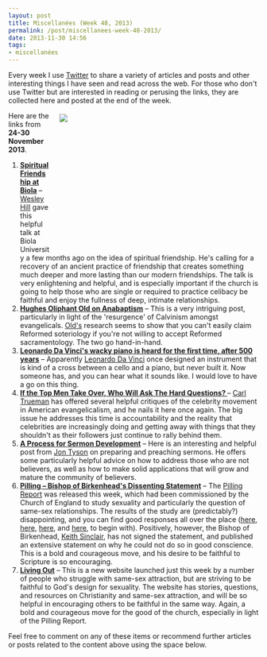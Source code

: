 ```yaml
---
layout: post
title: Miscellanées (Week 48, 2013)
permalink: /post/miscellanees-week-48-2013/
date: 2013-11-30 14:56
tags:
- miscellanées
---
```

Every week I use <a href="http://twitter.com/jakebelder">Twitter</a> to share a variety of articles and posts and other interesting things I have seen and read across the web. For those who don't use Twitter but are interested in reading or perusing the links, they are collected here and posted at the end of the week.

<div style="float: right; margin: 5px 1px 0px 20px; width: 400px; height: 267px;"><img src="https://dl.dropboxusercontent.com/u/3897986/Jake%20Blog%20Images/celebrity_pastor_redcarpet.jpg"></div>
Here are the links from <strong>24-30 November 2013</strong>.

<ol>
<li><strong><a href="http://bit.ly/1hcHgaN">Spiritual Friendship at Biola</a></strong> – <a href="http://twitter.com/wesleyhill">Wesley Hill</a> gave this helpful talk at Biola University a few months ago on the idea of spiritual friendship. He's calling for a recovery of an ancient practice of friendship that creates something much deeper and more lasting than our modern friendships. The talk is very enlightening and helpful, and is especially important if the church is going to help those who are single or required to practice celibacy be faithful and enjoy the fullness of deep, intimate relationships.</li>

<li><strong><a href="http://bit.ly/1jA7T6d">Hughes Oliphant Old on Anabaptism</a></strong> – This is a very intriguing post, particularly in light of the 'resurgence' of Calvinism amongst evangelicals. <a href="http://en.wikipedia.org/wiki/Hughes_Oliphant_Old">Old's</a> research seems to show that you can't easily claim Reformed soteriology if you're not willing to accept Reformed sacramentology. The two go hand-in-hand.</li>

<li><strong><a href="http://bit.ly/1c6kcXj">Leonardo Da Vinci's wacky piano is heard for the first time, after 500 years</a></strong> – Apparently <a href="http://en.wikipedia.org/wiki/Leonardo_da_Vinci">Leonardo Da Vinci</a> once designed an instrument that is kind of a cross between a cello and a piano, but never built it. Now someone has, and you can hear what it sounds like. I would love to have a go on this thing.</li>

<li><strong><a href="http://bit.ly/1cyue1L">If the Top Men Take Over, Who Will Ask The Hard Questions? </a></strong> – <a href="http://www.wts.edu/faculty/profiles/trueman.html">Carl Trueman</a> has offered several helpful critiques of the celebrity movement in American evangelicalism, and he nails it here once again. The big issue he addresses this time is accountability and the reality that celebrities are increasingly doing and getting away with things that they shouldn't as their followers just continue to rally behind them.</li>

<li><strong><a href="http://bit.ly/1ihHD58">A Process for Sermon Development</a></strong> – Here is an interesting and helpful post from <a href="http://twitter.com/JonTyson">Jon Tyson</a> on preparing and preaching sermons. He offers some particularly helpful advice on how to address those who are not believers, as well as how to make solid applications that will grow and mature the community of believers.</li>

<li><strong><a href="http://www.peter-ould.net/2013/11/28/pilling-bishop-of-birkenheads-dissenting-statement/">Pilling – Bishop of Birkenhead's Dissenting Statement</a></strong> – The <a href="http://www.churchofengland.org/our-views/marriage,-family-and-sexuality-issues/human-sexuality/pilling-report.aspx">Pilling Report</a> was released this week, which had been commissioned by the Church of England to study sexuality and particularly the question of same-sex relationships. The results of the study are (predictably?) disappointing, and you can find good responses all over the place (<a href="http://www.peter-ould.net/2013/11/28/pilling-two-thoughts/">here</a>, <a href="http://admiralcreedy.blogspot.co.uk/2013/11/when-this-is-brief-guide-to-pilling.html">here</a>, <a href="http://www.evangelicals.org/news.asp?id=1630">here</a>, and <a href="http://www.pastortheologians.com/a-bitter-pilling-to-swallow/11/">here</a>, to begin with). Positively, however, the Bishop of Birkenhead, <a href="http://en.wikipedia.org/wiki/Keith_Sinclair_%28bishop%29">Keith Sinclair</a>, has not signed the statement, and published an extensive statement on why he could not do so in good conscience. This is a bold and courageous move, and his desire to be faithful to Scripture is so encouraging.</li>

<li><strong><a href="http://www.livingout.org">Living Out</a></strong> – This is a new website launched just this week by a number of people who struggle with same-sex attraction, but are striving to be faithful to God's design for sexuality. The website has stories, questions, and resources on Christianity and same-sex attraction, and will be so helpful in encouraging others to be faithful in the same way. Again, a bold and courageous move for the good of the church, especially in light of the Pilling Report.</li>
</ol>

Feel free to comment on any of these items or recommend further articles or posts related to the content above using the space below.
